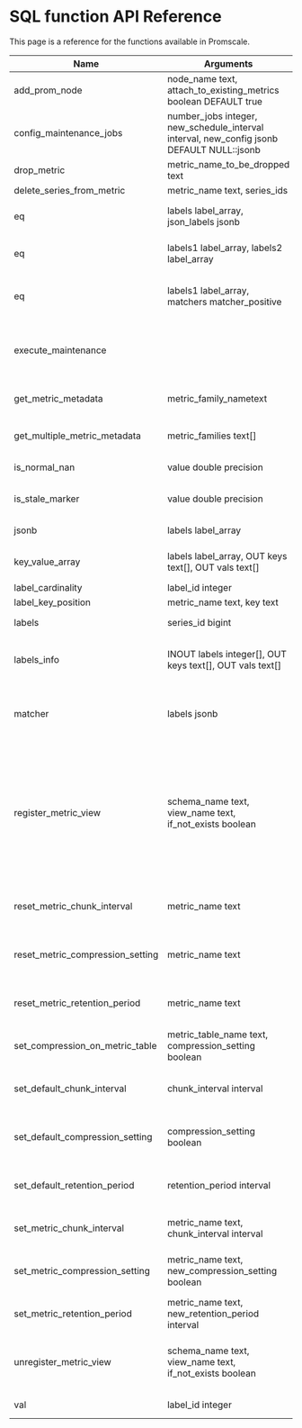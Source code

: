 # SQL function API Reference

This page is a reference for the functions available in Promscale.

<!--
SQL To generate

SELECT
  p.proname as "Name",
  pg_catalog.pg_get_function_arguments(p.oid) as "Argument data types",
  pg_catalog.pg_get_function_result(p.oid) as "Result data type",
  p.proname || ' ' || pg_catalog.obj_description(p.oid, 'pg_proc') || '.' as "Description"
FROM pg_catalog.pg_proc p
     LEFT JOIN pg_catalog.pg_namespace n ON n.oid = p.pronamespace
     LEFT JOIN pg_catalog.pg_language l ON l.oid = p.prolang
WHERE n.nspname OPERATOR(pg_catalog.~) '^(prom)$' COLLATE pg_catalog.default
ORDER BY 1, 2, 4;
-->

 Name | Arguments | Return type | Description
 --- | --- | --- | ---
 add_prom_node | node_name text, attach_to_existing_metrics boolean DEFAULT true |  |
 config_maintenance_jobs | number_jobs integer, new_schedule_interval interval, new_config jsonb DEFAULT NULL::jsonb| boolean | Configure the number of maintence jobs run by the job scheduler, as well as their scheduled interval.
 drop_metric | metric_name_to_be_dropped text | void |
 delete_series_from_metric | metric_name text, series_ids| boolean | deletes the series from the metric               
 eq | labels label_array, json_labels jsonb | boolean | eq returns true if the labels and jsonb are equal, ignoring the metric name.
 eq | labels1 label_array, labels2 label_array | boolean | eq returns true if two label arrays are equal, ignoring the metric name.
 eq | labels1 label_array, matchers matcher_positive | boolean | eq returns true if the label array and matchers are equal, there should not be a matcher for the metric name.
 execute_maintenance | | | Execute maintenance tasks like dropping data according to retention policy. This procedure should be run regularly in a cron job.
 get_metric_metadata | metric_family_nametext | TABLE(metric_family text, type text, unit text, help text) |
 get_multiple_metric_metadata | metric_families text[] | TABLE(metric_family text, type text, unit text, help text) |
 is_normal_nan | value double precision | boolean | is_normal_nan returns true if the value is a NaN.
 is_stale_marker | value double precision | boolean | is_stale_marker returns true if the value is a Prometheus stale marker.
 jsonb | labels label_array | jsonb | jsonb converts a labels array to a JSONB object.
 key_value_array | labels label_array, OUT keys text[], OUT vals text[]| record| key_value_array converts a labels array to two arrays: one for keys and another for values.
 label_cardinality | label_id integer | integer
 label_key_position | metric_name text, key text | integer|
 labels | series_id bigint | label_array | labels fetches labels array for the given series id.
 labels_info | INOUT labels integer[], OUT keys text[], OUT vals text[] | record | labels_info converts an array of label ids to three arrays: one for ids, one for keys and another for values
 matcher| labels jsonb | matcher_positive | matcher returns a matcher for the JSONB, name is ignored. The matcher can be used to match against a label array using @> or ? operators.
 register_metric_view | schema_name text, view_name text, if_not_exists boolean  | boolean | Register metric view with Promscale. This enables you to query the data with PromQL and set data retention policies through Promscale. Schema name and view name should be set to the desired schema and view you want to use. Note: underlying view needs to be based on an existing metric in Promscale (should use its table in the FROM clause). 
 reset_metric_chunk_interval | metric_name text | boolean | reset_metric_chunk_interval resets the chunk interval for a specific metric to using the default.
 reset_metric_compression_setting | metric_name text | boolean | reset_metric_compression_setting resets the compression setting for a specific metric to using the default.
 reset_metric_retention_period | metric_name text | boolean | reset_metric_retention_period resets the retention period for a specific metric to using the default.
 set_compression_on_metric_table | metric_table_name text, compression_setting boolean | void | set_compression_on_metric_table set a compression for a specific metric table.
 set_default_chunk_interval | chunk_interval interval | boolean | set_default_chunk_interval set the chunk interval for any metrics (existing and new) without an explicit override.
 set_default_compression_setting | compression_setting boolean | boolean | set_default_compression_setting set the compression setting for any existing and new metrics without an explicit override.
 set_default_retention_period | retention_period interval | boolean | set_default_retention_period set the retention period for any metrics (existing and new) without an explicit override.
 set_metric_chunk_interval | metric_name text, chunk_interval interval | boolean | set_metric_chunk_interval set a chunk interval for a specific metric (this overrides the default).
 set_metric_compression_setting | metric_name text, new_compression_setting boolean | boolean | set_metric_compression_setting set a compression setting for a specific metric and this overrides the default.
 set_metric_retention_period | metric_name text, new_retention_period interval | boolean | set_metric_retention_period set a retention period for a specific metric (this overrides the default).
 unregister_metric_view | schema_name text, view_name text, if_not_exists boolean | boolean | Unregister metric view with Promscale. Schema name and view name should be set to the metric view already registered in Promscale. 
 val| label_id integer| text| val returns the label value from a label id.